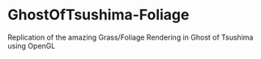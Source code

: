 # GhostOfTsushima-Foliage
Replication of the amazing Grass/Foliage Rendering in Ghost of Tsushima using OpenGL
